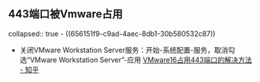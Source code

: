 ## 443端口被Vmware占用
collapsed:: true
	- ((656151f9-c9ad-4aec-8db1-30b580532c87))
- 关闭VMware Workstation Server服务：开始-系统配置-服务，取消勾选“VMware Workstation Server”-应用 [VMware16占用443端口的解决方法 - 知乎](https://zhuanlan.zhihu.com/p/456541129)